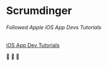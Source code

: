 # Scrumdinger

###### Followed Apple iOS App Devs Tutorials

[iOS App Dev Tutorials](https://developer.apple.com/tutorials/app-dev-training/)

:smiling_face_with_three_hearts: :smiling_face_with_three_hearts: :smiling_face_with_three_hearts: